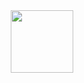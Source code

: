 <div id="header" align="center">
  <img src="[https://tenor.com/ru/view/typing-jim-carrey-jim-carrey-type-gif-4680550](https://tenor.com/tNMU.gif)" width="100"/>
</div>
